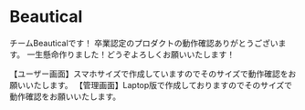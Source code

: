 # Beautical

チームBeauticalです！
卒業認定のプロダクトの動作確認ありがとうございます。
一生懸命作りました！どうぞよろしくお願いいたします！


【ユーザー画面】スマホサイズで作成していますのでそのサイズで動作確認をお願いいたします。
【管理画面】Laptop版で作成しておりますのでそのサイズで動作確認をお願いいたします。

